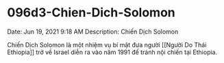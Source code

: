 # 096d3-Chien-Dich-Solomon

Date: Jun 19, 2021 9:18 AM
Description: Chiến Dịch Solomon

Chiến Dịch Solomon là một nhiệm vụ bí mật đưa người [[Người Do Thái Ethiopia]] trở về Israel diễn ra vào năm 1991 để tránh nội chiến tại Ethiopia.